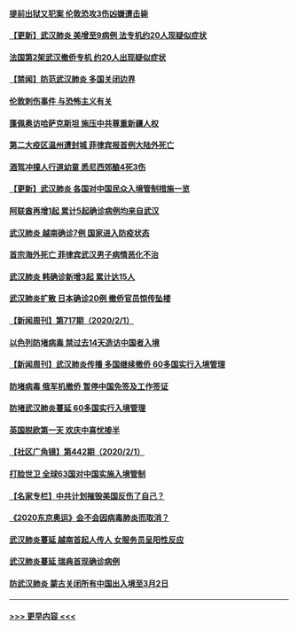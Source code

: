 #### [提前出狱又犯案 伦敦恐攻3伤凶嫌遭击毙](../pages/prog202/a102767635.md?t=02031244) 
#### [【更新】武汉肺炎 美增至9病例 法专机约20人现疑似症状](../pages/prog202/a102758911.md?t=02031244) 
#### [法国第2架武汉撤侨专机 约20人出现疑似症状](../pages/prog202/a102767617.md?t=02031244) 
#### [【禁闻】防范武汉肺炎  多国关闭边界](../pages/prog202/a102767542.md?t=02031244) 
#### [伦敦刺伤事件 与恐怖主义有关](../pages/prog202/a102767509.md?t=02031244) 
#### [蓬佩奥访哈萨克斯坦 施压中共尊重新疆人权](../pages/prog202/a102767395.md?t=02031244) 
#### [第二大疫区温州遭封城 菲律宾报首例大陆外死亡](../pages/prog202/a102767388.md?t=02031244) 
#### [酒驾冲撞人行道幼童 悉尼西郊酿4死3伤](../pages/prog202/a102767238.md?t=02031244) 
#### [【更新】武汉肺炎 各国对中国民众入境管制措施一览](../pages/prog202/a102767170.md?t=02031244) 
#### [阿联酋再增1起 累计5起确诊病例均来自武汉](../pages/prog202/a102767207.md?t=02031244) 
#### [武汉肺炎 越南确诊7例 国家进入防疫状态](../pages/prog202/a102767186.md?t=02031244) 
#### [首宗海外死亡 菲律宾武汉男子病情恶化不治](../pages/prog202/a102767150.md?t=02031244) 
#### [武汉肺炎 韩确诊新增3起 累计达15人](../pages/prog202/a102767132.md?t=02031244) 
#### [武汉肺炎扩散 日本确诊20例 撤侨官员惊传坠楼](../pages/prog202/a102767109.md?t=02031244) 
#### [【新闻周刊】第717期（2020/2/1）](../pages/prog202/a102767114.md?t=02031244) 
#### [以色列防堵病毒 禁过去14天造访中国者入境](../pages/prog202/a102767091.md?t=02031244) 
#### [【新闻周刊】武汉肺炎传播 多国继续撤侨 60多国实行入境管理](../pages/prog202/a102767044.md?t=02031244) 
#### [防堵病毒 俄军机撤侨 暂停中国免签及工作签证](../pages/prog202/a102767084.md?t=02031244) 
#### [防堵武汉肺炎蔓延 60多国实行入境管理](../pages/prog202/a102766756.md?t=02031244) 
#### [英国脱欧第一天 欢庆中喜忧掺半](../pages/prog202/a102766971.md?t=02031244) 
#### [【社区广角镜】第442期（2020/2/1）](../pages/prog202/a102766826.md?t=02031244) 
#### [打脸世卫 全球63国对中国实施入境管制](../pages/prog202/a102766497.md?t=02031244) 
#### [【名家专栏】中共计划摧毁美国反伤了自己？](../pages/prog202/a102766174.md?t=02031244) 
#### [《2020东京奥运》会不会因病毒肺炎而取消？](../pages/prog202/a102766393.md?t=02031244) 
#### [武汉肺炎蔓延  越南首起人传人 女服务员呈阳性反应](../pages/prog202/a102766314.md?t=02031244) 
#### [武汉肺炎蔓延 瑞典首现确诊病例](../pages/prog202/a102766272.md?t=02031244) 
#### [防武汉肺炎 蒙古关闭所有中国出入境至3月2日](../pages/prog202/a102766187.md?t=02031244) 

----
#### [ >>> 更早内容 <<< ](../indexes/prog202-earlier.md)
